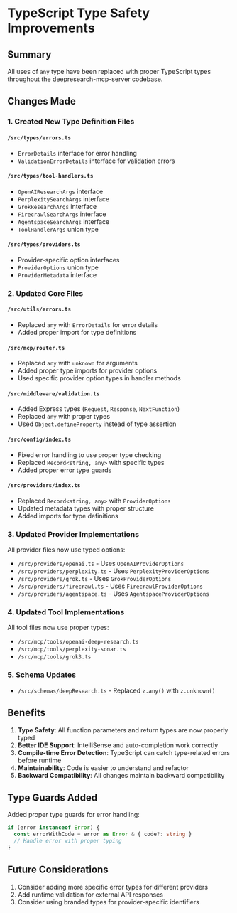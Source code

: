 # TypeScript Type Safety Improvements

## Summary
All uses of `any` type have been replaced with proper TypeScript types throughout the deepresearch-mcp-server codebase.

## Changes Made

### 1. Created New Type Definition Files

#### `/src/types/errors.ts`
- `ErrorDetails` interface for error handling
- `ValidationErrorDetails` interface for validation errors

#### `/src/types/tool-handlers.ts`
- `OpenAIResearchArgs` interface
- `PerplexitySearchArgs` interface  
- `GrokResearchArgs` interface
- `FirecrawlSearchArgs` interface
- `AgentspaceSearchArgs` interface
- `ToolHandlerArgs` union type

#### `/src/types/providers.ts`
- Provider-specific option interfaces
- `ProviderOptions` union type
- `ProviderMetadata` interface

### 2. Updated Core Files

#### `/src/utils/errors.ts`
- Replaced `any` with `ErrorDetails` for error details
- Added proper import for type definitions

#### `/src/mcp/router.ts`
- Replaced `any` with `unknown` for arguments
- Added proper type imports for provider options
- Used specific provider option types in handler methods

#### `/src/middleware/validation.ts`
- Added Express types (`Request`, `Response`, `NextFunction`)
- Replaced `any` with proper types
- Used `Object.defineProperty` instead of type assertion

#### `/src/config/index.ts`
- Fixed error handling to use proper type checking
- Replaced `Record<string, any>` with specific types
- Added proper error type guards

#### `/src/providers/index.ts`
- Replaced `Record<string, any>` with `ProviderOptions`
- Updated metadata types with proper structure
- Added imports for type definitions

### 3. Updated Provider Implementations

All provider files now use typed options:
- `/src/providers/openai.ts` - Uses `OpenAIProviderOptions`
- `/src/providers/perplexity.ts` - Uses `PerplexityProviderOptions`
- `/src/providers/grok.ts` - Uses `GrokProviderOptions`
- `/src/providers/firecrawl.ts` - Uses `FirecrawlProviderOptions`
- `/src/providers/agentspace.ts` - Uses `AgentspaceProviderOptions`

### 4. Updated Tool Implementations

All tool files now use proper types:
- `/src/mcp/tools/openai-deep-research.ts`
- `/src/mcp/tools/perplexity-sonar.ts`
- `/src/mcp/tools/grok3.ts`

### 5. Schema Updates

- `/src/schemas/deepResearch.ts` - Replaced `z.any()` with `z.unknown()`

## Benefits

1. **Type Safety**: All function parameters and return types are now properly typed
2. **Better IDE Support**: IntelliSense and auto-completion work correctly
3. **Compile-time Error Detection**: TypeScript can catch type-related errors before runtime
4. **Maintainability**: Code is easier to understand and refactor
5. **Backward Compatibility**: All changes maintain backward compatibility

## Type Guards Added

Added proper type guards for error handling:
```typescript
if (error instanceof Error) {
  const errorWithCode = error as Error & { code?: string }
  // Handle error with proper typing
}
```

## Future Considerations

1. Consider adding more specific error types for different providers
2. Add runtime validation for external API responses
3. Consider using branded types for provider-specific identifiers